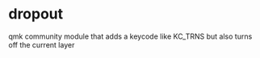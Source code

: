 # dropout
qmk community module that adds a keycode like KC_TRNS but also turns off the current layer
